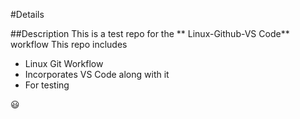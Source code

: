 #Details

##Description
This is a test repo for the ** Linux-Github-VS Code** workflow
This repo includes
* Linux Git Workflow
* Incorporates VS Code along with it
* For testing 

:smiley:
